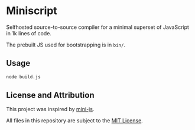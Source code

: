 # Miniscript
Selfhosted source-to-source compiler for a minimal superset of JavaScript in 1k lines of code.

The prebuilt JS used for bootstrapping is in `bin/`.

## Usage
```sh
node build.js
```

## License and Attribution
This project was inspired by [mini-js][repo-mini-js].

All files in this repository are subject to the [MIT License](LICENSE).

<!-- links -->
[repo-mini-js]: https://github.com/maierfelix/mini-js
